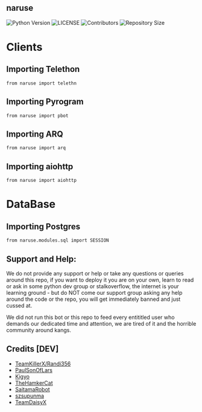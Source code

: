 ## naruse
![Python Version](https://img.shields.io/badge/python-3.9-green?style=for-the-badge&logo=appveyor)
![LICENSE](https://img.shields.io/github/license/TeamKillerX/naruse?style=for-the-badge&logo=appveyor)
![Contributors](https://img.shields.io/github/contributors/TeamKillerX/naruse?style=for-the-badge&logo=appveyor)
![Repository Size](https://img.shields.io/github/repo-size/TeamKillerX/naruse?style=for-the-badge&logo=appveyor)</br>

# Clients
## Importing Telethon
```python3
from naruse import telethn
```
## Importing Pyrogram
```python3
from naruse import pbot
```
## Importing ARQ
```python3
from naruse import arq
```
## Importing aiohttp
```python3
from naruse import aiohttp
```
# DataBase
## Importing Postgres
```python3
from naruse.modules.sql import SESSION
```

## Support and Help:
We do not provide any support or help or take any questions or queries around this repo, if you want to deploy it you are on your own, learn to read or ask in some python dev group or stalkoverflow, the internet is your learning ground - but do NOT come our support group asking any help around the code or the repo, you will get immediately banned and just cussed at. 

We did not run this bot or this repo to feed every entititled user who demands our dedicated time and attention, we are tired of it and the horrible community around kangs.

## Credits [DEV]
* [TeamKillerX/Randi356](https://github.com/TeamKillerX)
* [PaulSonOfLars](https://github.com/PaulSonOfLars) 
* [Kigyo](https://github.com/AnimeKaizoku/EnterpriseALRobot)
* [TheHamkerCat](https://github.com/TheHamkerCat/WilliamButcherBot)
* [SaitamaRobot](https://github.com/AnimeKaizoku/SaitamaRobot)
* [szsupunma](https://github.com/szsupunma/sz-rose-bot)
* [TeamDaisyX](https://github.com/TeamDaisyX)
